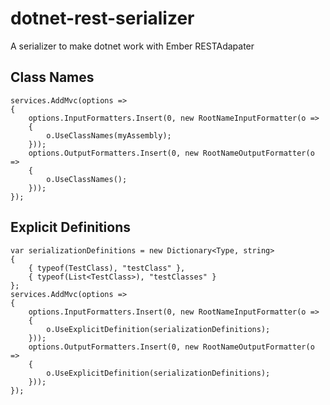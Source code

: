# dotnet-rest-serializer
A serializer to make dotnet work with Ember RESTAdapater

## Class Names

```
services.AddMvc(options =>
{
    options.InputFormatters.Insert(0, new RootNameInputFormatter(o =>
    {
        o.UseClassNames(myAssembly);
    }));
    options.OutputFormatters.Insert(0, new RootNameOutputFormatter(o =>
    {
        o.UseClassNames();
    }));
});
```

## Explicit Definitions

```
var serializationDefinitions = new Dictionary<Type, string> 
{ 
    { typeof(TestClass), "testClass" },
    { typeof(List<TestClass>), "testClasses" }
}; 
services.AddMvc(options => 
{ 
    options.InputFormatters.Insert(0, new RootNameInputFormatter(o =>
    {
        o.UseExplicitDefinition(serializationDefinitions);
    }));
    options.OutputFormatters.Insert(0, new RootNameOutputFormatter(o =>
    {
        o.UseExplicitDefinition(serializationDefinitions);
    }));
}); 
```

